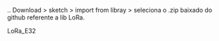 ..
Download > sketch > import from libray > seleciona o .zip baixado do github referente a lib LoRa.

LoRa_E32
